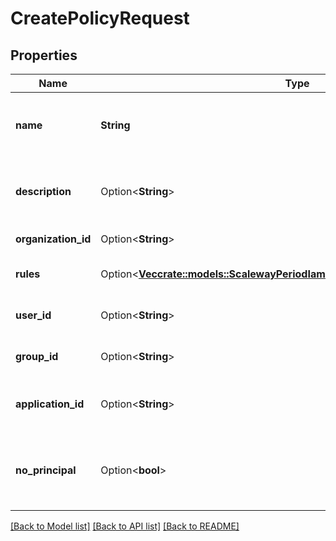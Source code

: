 # CreatePolicyRequest

## Properties

Name | Type | Description | Notes
------------ | ------------- | ------------- | -------------
**name** | **String** | Name of policy to create (max length is 64 chars) | 
**description** | Option<**String**> | Description of policy to create (max length is 200 chars) | [optional]
**organization_id** | Option<**String**> | ID of organization | [optional]
**rules** | Option<[**Vec<crate::models::ScalewayPeriodIamPeriodV1alpha1PeriodRuleSpecs>**](scaleway.iam.v1alpha1.RuleSpecs.md)> | Rules of the policy to create | [optional]
**user_id** | Option<**String**> | ID of user, owner of the policy | [optional]
**group_id** | Option<**String**> | ID of group, owner of the policy | [optional]
**application_id** | Option<**String**> | ID of application, owner of the policy | [optional]
**no_principal** | Option<**bool**> | True when the policy do not belong to any principal | [optional]

[[Back to Model list]](../README.md#documentation-for-models) [[Back to API list]](../README.md#documentation-for-api-endpoints) [[Back to README]](../README.md)


